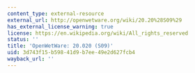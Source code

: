 ```yaml
---
content_type: external-resource
external_url: http://openwetware.org/wiki/20.20%28S09%29
has_external_license_warning: true
license: https://en.wikipedia.org/wiki/All_rights_reserved
status: ''
title: 'OpenWetWare: 20.020 (S09)'
uid: 3d743f15-b598-41d9-b7ee-49e2d627fcb4
wayback_url: ''
---
```

